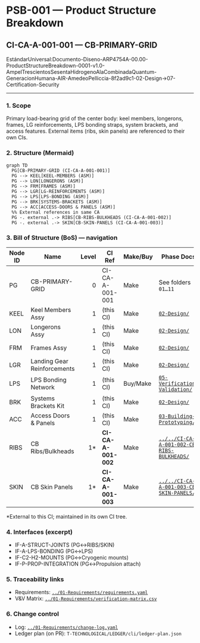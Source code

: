 # PSB-001 — Product Structure Breakdown
## CI-CA-A-001-001 — CB-PRIMARY-GRID

EstándarUniversal:Documento-Diseno-ARP4754A-00.00-ProductStructureBreakdown-0001-v1.0-AmpelTrescientosSesentaHidrogenoAlaCombinadaQuantum-GeneracionHumana-AIR-AmedeoPelliccia-8f2ad9c1-02-Design→07-Certification-Security

---

### 1. Scope
Primary load-bearing grid of the center body: keel members, longerons, frames, LG reinforcements, LPS bonding straps, system brackets, and access features. External items (ribs, skin panels) are referenced to their own CIs.

### 2. Structure (Mermaid)
```mermaid
graph TD
  PG[CB-PRIMARY-GRID (CI-CA-A-001-001)]
  PG --> KEEL[KEEL-MEMBERS (ASM)]
  PG --> LON[LONGERONS (ASM)]
  PG --> FRM[FRAMES (ASM)]
  PG --> LGR[LG-REINFORCEMENTS (ASM)]
  PG --> LPS[LPS-BONDING (ASM)]
  PG --> BRK[SYSTEMS-BRACKETS (ASM)]
  PG --> ACC[ACCESS-DOORS & PANELS (ASM)]
  %% External references in same CA
  PG -. external .-> RIBS[CB-RIBS-BULKHEADS (CI-CA-A-001-002)]
  PG -. external .-> SKIN[CB-SKIN-PANELS (CI-CA-A-001-003)]
```

### 3. Bill of Structure (BoS) — navigation

| Node ID | Name                        | Level | CI Ref              | Make/Buy | Phase Docs                                                                             |
| ------- | --------------------------- | ----: | ------------------- | -------- | -------------------------------------------------------------------------------------- |
| PG      | CB-PRIMARY-GRID             |     0 | CI-CA-A-001-001     | Make     | See folders `01…11`                                                                    |
| KEEL    | Keel Members Assy           |     1 | (this CI)           | Make     | [`02-Design/`](../02-Design/)                                                          |
| LON     | Longerons Assy              |     1 | (this CI)           | Make     | [`02-Design/`](../02-Design/)                                                          |
| FRM     | Frames Assy                 |     1 | (this CI)           | Make     | [`02-Design/`](../02-Design/)                                                          |
| LGR     | Landing Gear Reinforcements |     1 | (this CI)           | Make     | [`02-Design/`](../02-Design/)                                                          |
| LPS     | LPS Bonding Network         |     1 | (this CI)           | Buy/Make | [`05-Verification-Validation/`](../05-Verification-Validation/)                        |
| BRK     | Systems Brackets Kit        |     1 | (this CI)           | Make     | [`02-Design/`](../02-Design/)                                                          |
| ACC     | Access Doors & Panels       |     1 | (this CI)           | Make     | [`03-Building-Prototyping/`](../03-Building-Prototyping/)                              |
| RIBS    | CB Ribs/Bulkheads           |   1\* | **CI-CA-A-001-002** | Make     | [`../../CI-CA-A-001-002-CB-RIBS-BULKHEADS/`](../../CI-CA-A-001-002-CB-RIBS-BULKHEADS/) |
| SKIN    | CB Skin Panels              |   1\* | **CI-CA-A-001-003** | Make     | [`../../CI-CA-A-001-003-CB-SKIN-PANELS/`](../../CI-CA-A-001-003-CB-SKIN-PANELS/)       |

\*External to this CI; maintained in its own CI tree.

### 4. Interfaces (excerpt)

* IF-A-STRUCT-JOINTS (PG↔RIBS/SKIN)
* IF-A-LPS-BONDING (PG↔LPS)
* IF-C2-H2-MOUNTS (PG↔Cryogenic mounts)
* IF-P-PROP-INTEGRATION (PG↔Propulsion attach)

### 5. Traceability links

* Requirements: [`../01-Requirements/requirements.yaml`](../01-Requirements/requirements.yaml)
* V&V Matrix: [`../01-Requirements/verification-matrix.csv`](../01-Requirements/verification-matrix.csv)

### 6. Change control

* Log: [`../01-Requirements/change-log.yaml`](../01-Requirements/change-log.yaml)
* Ledger plan (on PR): `T-TECHNOLOGICAL/LEDGER/cli/ledger-plan.json`